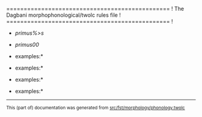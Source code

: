 =============================================== !
The Dagbani morphophonological/twolc rules file !
=============================================== !

* *primus%>s*
* *primus00*

*  examples:*

*  examples:*

*  examples:*

*  examples:*

* * *

<small>This (part of) documentation was generated from [src/fst/morphology/phonology.twolc](https://github.com/giellalt/lang-dag/blob/main/src/fst/morphology/phonology.twolc)</small>

